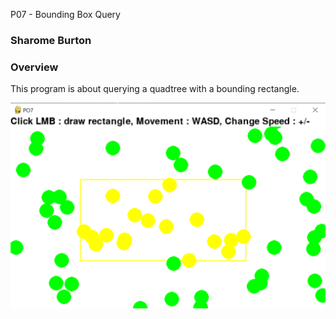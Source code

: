 P07 - Bounding Box Query
### Sharome Burton

### Overview

This program is about querying a quadtree with a bounding rectangle. 

![P07](P07.png)
